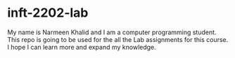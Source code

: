 # inft-2202-lab
My name is Narmeen Khalid and I am a computer programming student. This repo is going to be used for the all the Lab assignments for this course. I hope I can learn more and expand my knowledge.